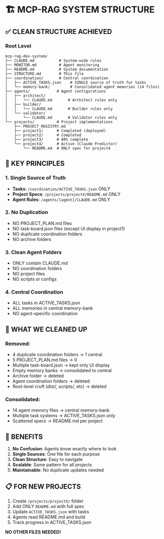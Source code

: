 # 🏗️ MCP-RAG SYSTEM STRUCTURE

## ✅ CLEAN STRUCTURE ACHIEVED

### **Root Level**
```
mcp-rag-dev-system/
├── CLAUDE.md           # System-wide rules
├── MONITOR.md          # Agent monitoring
├── README.md           # System documentation
├── STRUCTURE.md        # This file
├── coordination/       # Central coordination
│   ├── ACTIVE_TASKS.json    # SINGLE source of truth for tasks
│   └── memory-bank/         # Consolidated agent memories (14 files)
├── agents/            # Agent configurations
│   ├── architect/
│   │   └── CLAUDE.md       # Architect rules only
│   ├── builder/
│   │   └── CLAUDE.md       # Builder rules only
│   └── validator/
│       └── CLAUDE.md       # Validator rules only
└── projects/          # Project implementations
    ├── PROJECT_REGISTRY.md
    ├── project1/      # Completed (deployed)
    ├── project2/      # Completed
    ├── project3/      # 80% complete
    └── project4/      # Active (Claude Predictor)
        └── README.md  # ONLY spec for project4
```

## 🎯 KEY PRINCIPLES

### **1. Single Source of Truth**
- **Tasks**: `/coordination/ACTIVE_TASKS.json` ONLY
- **Project Specs**: `/projects/projectX/README.md` ONLY
- **Agent Rules**: `/agents/[agent]/CLAUDE.md` ONLY

### **2. No Duplication**
- NO PROJECT_PLAN.md files
- NO task-board.json files (except UI display in project1)
- NO duplicate coordination folders
- NO archive folders

### **3. Clean Agent Folders**
- ONLY contain CLAUDE.md
- NO coordination folders
- NO project files
- NO scripts or configs

### **4. Central Coordination**
- ALL tasks in ACTIVE_TASKS.json
- ALL memories in central memory-bank
- NO agent-specific coordination

## 📝 WHAT WE CLEANED UP

### **Removed:**
- 4 duplicate coordination folders → 1 central
- 5 PROJECT_PLAN.md files → 0
- Multiple task-board.json → kept only UI display
- Empty memory banks → consolidated to central
- Archive folder → deleted
- Agent coordination folders → deleted
- Root-level cruft (dist/, scripts/, etc) → deleted

### **Consolidated:**
- 14 agent memory files → central memory-bank
- Multiple task systems → ACTIVE_TASKS.json only
- Scattered specs → README.md per project

## 🚀 BENEFITS

1. **No Confusion**: Agents know exactly where to look
2. **Single Sources**: One file for each purpose
3. **Clean Structure**: Easy to navigate
4. **Scalable**: Same pattern for all projects
5. **Maintainable**: No duplicate updates needed

## 📋 FOR NEW PROJECTS

1. Create `/projects/projectX/` folder
2. Add ONLY `README.md` with full spec
3. Update `ACTIVE_TASKS.json` with tasks
4. Agents read README.md and build
5. Track progress in ACTIVE_TASKS.json

**NO OTHER FILES NEEDED!**